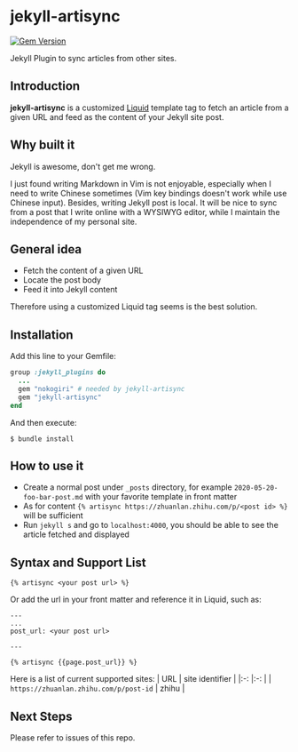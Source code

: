 # jekyll-artisync
[![Gem Version](https://img.shields.io/gem/v/jekyll-artisync.svg)][ruby-gems]

[ruby-gems]: https://rubygems.org/gems/jekyll-artisync

Jekyll Plugin to sync articles from other sites.
## Introduction
**jekyll-artisync** is a customized [Liquid](https://shopify.github.io/liquid/) template tag to fetch an article from a given URL and feed as the content of your Jekyll site post.

## Why built it
Jekyll is awesome, don't get me wrong.

I just found writing Markdown in Vim is not enjoyable, especially when I need to
write Chinese sometimes (Vim key bindings doesn't work while use Chinese input). Besides, writing Jekyll post is local. 
It will be nice to sync from a post that I write online with a WYSIWYG editor, while I maintain the independence of my personal site.

## General idea
* Fetch the content of a given URL
* Locate the post body
* Feed it into Jekyll content

Therefore using a customized Liquid tag seems is the best solution.

## Installation
Add this line to your Gemfile:
```ruby
group :jekyll_plugins do
  ...
  gem "nokogiri" # needed by jekyll-artisync
  gem "jekyll-artisync"
end
```
And then execute:
```
$ bundle install
```

## How to use it
* Create a normal post under `_posts` directory, for example `2020-05-20-foo-bar-post.md` with your favorite template in front matter
* As for content `{% artisync https://zhuanlan.zhihu.com/p/<post id> %}` will be sufficient
* Run `jekyll s` and go to `localhost:4000`, you should be able to see the article fetched and displayed

## Syntax and Support List
`{% artisync <your post url> %}`

Or add the url in your front matter and reference it in Liquid, such as:
```
---
...
post_url: <your post url>

---
```

`{% artisync {{page.post_url}} %}`
 

Here is a list of current supported sites:
| URL                                       | site identifier  | 
|:-:                                        |:-:               |
| `https://zhuanlan.zhihu.com/p/post-id`    |  zhihu           |

## Next Steps
Please refer to issues of this repo.
